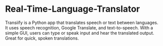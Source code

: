 # Real-Time-Language-Translator
Transiify is a Python app that translates speech or text between languages. It uses speech recognition, Google Translate, and text-to-speech. With a simple GUI, users can type or speak input and hear the translated output. Great for quick, spoken translations.

